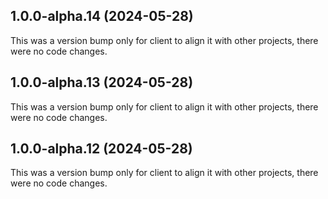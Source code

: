 ## 1.0.0-alpha.14 (2024-05-28)

This was a version bump only for client to align it with other projects, there were no code changes.

## 1.0.0-alpha.13 (2024-05-28)

This was a version bump only for client to align it with other projects, there were no code changes.

## 1.0.0-alpha.12 (2024-05-28)

This was a version bump only for client to align it with other projects, there were no code changes.